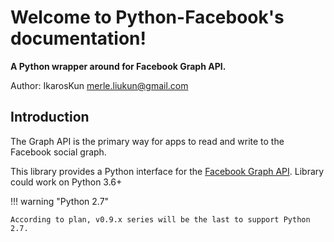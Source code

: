 # Welcome to Python-Facebook's documentation!

**A Python wrapper around for Facebook Graph API.**

Author: IkarosKun <merle.liukun@gmail.com>

## Introduction

The Graph API is the primary way for apps to read and write to the Facebook social graph. 

This library provides a Python interface for the [Facebook Graph API](https://developers.facebook.com/docs/graph-api).
Library could work on Python 3.6+


!!! warning "Python 2.7"

    According to plan, v0.9.x series will be the last to support Python 2.7.
